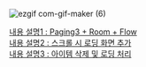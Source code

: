 ![ezgif com-gif-maker (6)](https://user-images.githubusercontent.com/52282493/213365399-9fe2c6e7-73b8-4b41-ac57-5d006305d22e.gif)

[내용 설명1 : Paging3 + Room + Flow](https://ogyong.tistory.com/43) <br/>
[내용 설명2 : 스크롤 시 로딩 화면 추가](https://ogyong.tistory.com/44) <br/>
[내용 설명3 : 아이템 삭제 및 로딩 처리](https://ogyong.tistory.com/45) <br/>
